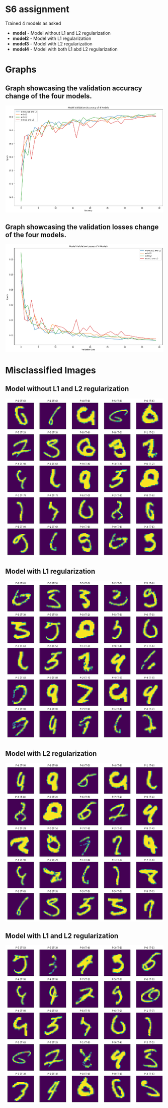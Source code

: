 # S6 assignment
Trained 4 models as asked
* **model** - Model without L1 and L2 regularization
* **model2** - Model with L1 regularization
* **model3** - Model with L2 regularization
* **model4** - Model with both L1 abd L2 regularization

# Graphs
## Graph showcasing the validation accuracy change of the four models.
![Image](https://github.com/DrVenkataRajeshKumar/S6/blob/master/vallidation%20acc.png)

## Graph showcasing the validation losses change of the four models.
![Image](https://github.com/DrVenkataRajeshKumar/S6/blob/master/vall%20loss.png)

# Misclassified Images

## Model without L1 and L2 regularization
![Image](https://github.com/DrVenkataRajeshKumar/S6/blob/master/md1.jpg)

## Model with L1 regularization
![Image](https://github.com/DrVenkataRajeshKumar/S6/blob/master/md2.jpg)

## Model with L2 regularization
![Image](https://github.com/DrVenkataRajeshKumar/S6/blob/master/md3.jpg)

## Model with L1 and L2 regularization
![Image](https://github.com/DrVenkataRajeshKumar/S6/blob/master/md4.jpg)
